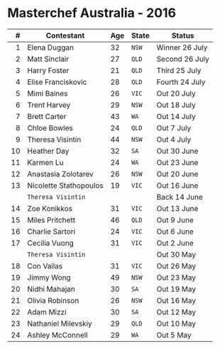 # Masterchef Australia - 2016

|  #  |       Contestant       | Age | State |     Status     |
| ---:| ---------------------- | --- | ----- | -------------- |
|   1 | Elena Duggan           | 32  | `NSW` | Winner 26 July |
|   2 | Matt Sinclair          | 27  | `QLD` | Second 26 July |
|   3 | Harry Foster           | 21  | `QLD` | Third 25 July  |
|   4 | Elise Franciskovic     | 28  | `QLD` | Fourth 24 July |
|   5 | Mimi Baines            | 26  | `VIC` | Out 20 July    |
|   6 | Trent Harvey           | 29  | `NSW` | Out 18 July    |
|   7 | Brett Carter           | 43  | `WA`  | Out 14 July    |
|   8 | Chloe Bowles           | 24  | `QLD` | Out 7 July     |
|   9 | Theresa Visintin       | 44  | `NSW` | Out 4 July     |
|  10 | Heather Day            | 32  | `SA`  | Out 30 June    |
|  11 | Karmen Lu              | 24  | `WA`  | Out 23 June    |
|  12 | Anastasia Zolotarev    | 26  | `NSW` | Out 20 June    |
|  13 | Nicolette Stathopoulos | 19  | `VIC` | Out 16 June    |
|     | `Theresa Visintin`     |     |       | Back 14 June   |
|  14 | Zoe Konikkos           | 31  | `VIC` | Out 13 June    |
|  15 | Miles Pritchett        | 46  | `QLD` | Out 9 June     |
|  16 | Charlie Sartori        | 24  | `VIC` | Out 6 June     |
|  17 | Cecilia Vuong          | 31  | `VIC` | Out 2 June     |
|     | `Theresa Visintin`     |     |       | Out 30 May     |
|  18 | Con Vailas             | 31  | `VIC` | Out 26 May     |
|  19 | Jimmy Wong             | 49  | `NSW` | Out 23 May     |
|  20 | Nidhi Mahajan          | 30  | `SA`  | Out 19 May     |
|  21 | Olivia Robinson        | 26  | `NSW` | Out 16 May     |
|  22 | Adam Mizzi             | 30  | `SA`  | Out 12 May     |
|  23 | Nathaniel Milevskiy    | 29  | `QLD` | Out 10 May     |
|  24 | Ashley McConnell       | 29  | `WA`  | Out 5 May      |
